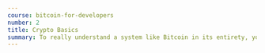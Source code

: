 ```yaml
---
course: bitcoin-for-developers
number: 2
title: Crypto Basics
summary: To really understand a system like Bitcoin in its entirety, you’ll need to have a basic understand of decentralization and cryptography. In this section we’ll cover the foundational pieces of bitcoin.
---
```

